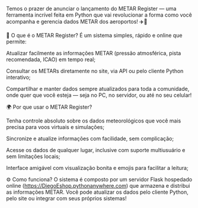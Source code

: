 Temos o prazer de anunciar o lançamento do METAR Register — uma ferramenta incrível feita em Python que vai revolucionar a forma como você acompanha e gerencia dados METAR dos aeroportos! ✈️📡

🎯 O que é o METAR Register?
É um sistema simples, rápido e online que permite:

Atualizar facilmente as informações METAR (pressão atmosférica, pista recomendada, ICAO) em tempo real;

Consultar os METARs diretamente no site, via API ou pelo cliente Python interativo;

Compartilhar e manter dados sempre atualizados para toda a comunidade, onde quer que você esteja — seja no PC, no servidor, ou até no seu celular!

🌍 Por que usar o METAR Register?

Tenha controle absoluto sobre os dados meteorológicos que você mais precisa para voos virtuais e simulações;

Sincronize e atualize informações com facilidade, sem complicação;

Acesse os dados de qualquer lugar, inclusive com suporte multiusuário e sem limitações locais;

Interface amigável com visualização bonita e emojis para facilitar a leitura;

⚙️ Como funciona?
O sistema é composto por um servidor Flask hospedado online (https://DiegoEshop.pythonanywhere.com) que armazena e distribui as informações METAR.
Você pode atualizar os dados pelo cliente Python, pelo site ou integrar com seus próprios sistemas!
